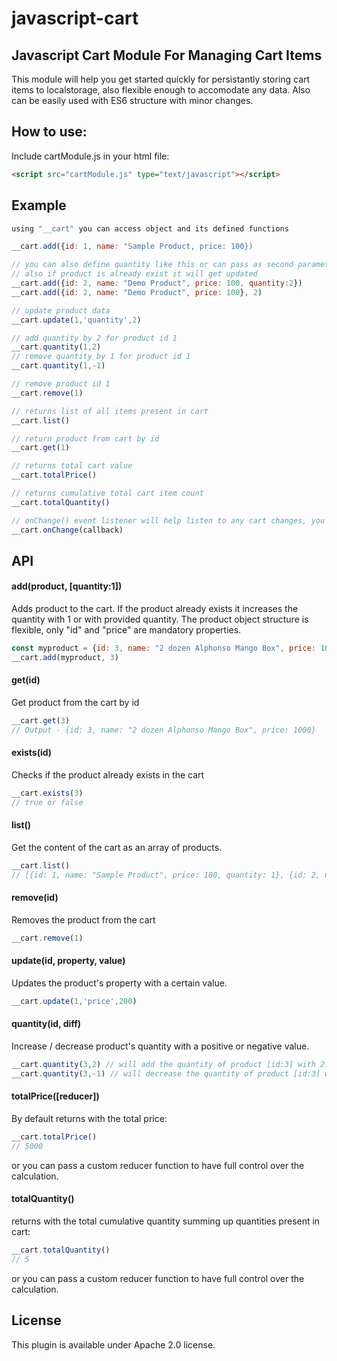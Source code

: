 # javascript-cart

## Javascript Cart Module For Managing Cart Items

This module will help you get started quickly for persistantly storing cart items to localstorage, also flexible enough to accomodate any data. Also can be easily used with ES6 structure with minor changes.


## How to use: 
Include cartModule.js in your html file: 

```html
<script src="cartModule.js" type="text/javascript"></script>

```

## Example

```javascript
using "__cart" you can access object and its defined functions 

__cart.add({id: 1, name: "Sample Product, price: 100})

// you can also define quantity like this or can pass as second parameter to "add" function
// also if product is already exist it will get updated
__cart.add({id: 2, name: "Demo Product", price: 100, quantity:2})
__cart.add({id: 2, name: "Demo Product", price: 100}, 2)

// update product data
__cart.update(1,'quantity',2)

// add quantity by 2 for product id 1
__cart.quantity(1,2)
// remove quantity by 1 for product id 1
__cart.quantity(1,-1)

// remove product id 1
__cart.remove(1)

// returns list of all items present in cart
__cart.list()

// return product from cart by id
__cart.get(1)

// returns total cart value
__cart.totalPrice()

// returns cumulative total cart item count
__cart.totalQuantity()

// onChange() event listener will help listen to any cart changes, you can bind any callback with the event, it will return all items in the cart with changes
__cart.onChange(callback)

```
## API 

#### add(product, [quantity:1])

Adds product to the cart. If the product already exists it increases the quantity with 1 or with provided quantity. 
The product object structure is flexible, only "id" and "price" are mandatory properties.

```javascript
const myproduct = {id: 3, name: "2 dozen Alphonso Mango Box", price: 1000}
__cart.add(myproduct, 3)
```

#### get(id)

Get product from the cart by id 

```javascript
__cart.get(3)
// Output - {id: 3, name: "2 dozen Alphonso Mango Box", price: 1000}
```

#### exists(id)

Checks if the product already exists in the cart

```javascript
__cart.exists(3)
// true or false
```

#### list()

Get the content of the cart as an array of products. 

```javascript
__cart.list()
// [{id: 1, name: "Sample Product", price: 100, quantity: 1}, {id: 2, name: "Demo Product", price: 100, quantity: 2}]
``` 

#### remove(id)

Removes the product from the cart

```javascript
__cart.remove(1)
```

#### update(id, property, value)

Updates the product's property with a certain value.

```javascript
__cart.update(1,'price',200)
```

#### quantity(id, diff)

Increase / decrease product's quantity with a positive or negative value.

```javascript
__cart.quantity(3,2) // will add the quantity of product [id:3] with 2.
__cart.quantity(3,-1) // will decrease the quantity of product [id:3] with 1.
```


#### totalPrice([reducer])

By default returns with the total price:  

```javascript
__cart.totalPrice()
// 5000
```
or you can pass a custom reducer function to have full control over the calculation.

#### totalQuantity()

returns with the total cumulative quantity summing up quantities present in cart:  

```javascript
__cart.totalQuantity()
// 5
```
or you can pass a custom reducer function to have full control over the calculation.


## License

This plugin is available under Apache 2.0 license.
